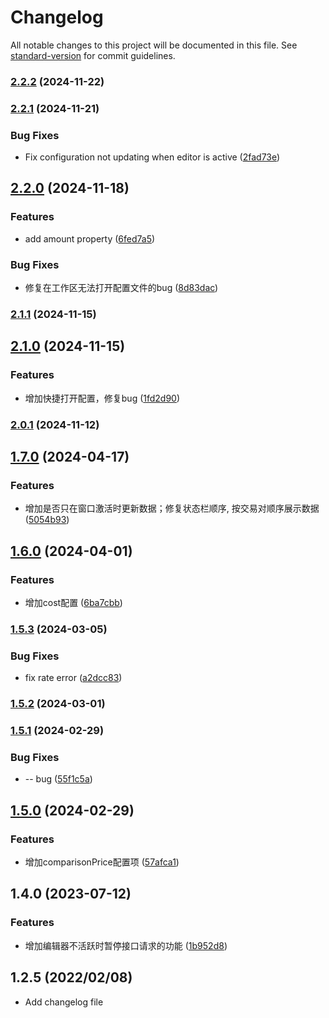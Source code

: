 # Changelog

All notable changes to this project will be documented in this file. See [standard-version](https://github.com/conventional-changelog/standard-version) for commit guidelines.

### [2.2.2](https://github.com/chenchenwuai/vscode-binance-price-watch/compare/v2.2.1...v2.2.2) (2024-11-22)

### [2.2.1](https://github.com/chenchenwuai/vscode-binance-price-watch/compare/v2.2.0...v2.2.1) (2024-11-21)


### Bug Fixes

* Fix configuration not updating when editor is active ([2fad73e](https://github.com/chenchenwuai/vscode-binance-price-watch/commit/2fad73e9fd6c08660e20f51c3fb6fe39f269deef))

## [2.2.0](https://github.com/chenchenwuai/vscode-binance-price-watch/compare/v2.1.1...v2.2.0) (2024-11-18)


### Features

* add amount property ([6fed7a5](https://github.com/chenchenwuai/vscode-binance-price-watch/commit/6fed7a5910536d6767fd6a4818d2a1bc3ed8a4a9))


### Bug Fixes

* 修复在工作区无法打开配置文件的bug ([8d83dac](https://github.com/chenchenwuai/vscode-binance-price-watch/commit/8d83dac2fa232117608e0172b2b81e5fb822883f))

### [2.1.1](https://github.com/chenchenwuai/vscode-binance-price-watch/compare/v2.1.0...v2.1.1) (2024-11-15)

## [2.1.0](https://github.com/chenchenwuai/vscode-binance-price-watch/compare/v2.0.1...v2.1.0) (2024-11-15)


### Features

* 增加快捷打开配置，修复bug ([1fd2d90](https://github.com/chenchenwuai/vscode-binance-price-watch/commit/1fd2d90f70a8e4d65613148bcbfe1ac2d91ef423))

### [2.0.1](https://github.com/chenchenwuai/vscode-binance-price-watch/compare/v1.7.0...v2.0.1) (2024-11-12)

## [1.7.0](https://github.com/chenchenwuai/vscode-binance-price-watch/compare/v1.6.0...v1.7.0) (2024-04-17)


### Features

* 增加是否只在窗口激活时更新数据；修复状态栏顺序, 按交易对顺序展示数据 ([5054b93](https://github.com/chenchenwuai/vscode-binance-price-watch/commit/5054b93ace44319dec9c85fb2b0682cd22fb8c7b))

## [1.6.0](https://github.com/chenchenwuai/vscode-binance-price-watch/compare/v1.5.3...v1.6.0) (2024-04-01)


### Features

* 增加cost配置 ([6ba7cbb](https://github.com/chenchenwuai/vscode-binance-price-watch/commit/6ba7cbb35037e1303980a3f6b2850b2c9239cd8e))

### [1.5.3](https://github.com/chenchenwuai/vscode-binance-price-watch/compare/v1.5.2...v1.5.3) (2024-03-05)


### Bug Fixes

* fix rate error ([a2dcc83](https://github.com/chenchenwuai/vscode-binance-price-watch/commit/a2dcc838a14637356766a3308cda9ccd2063934b))

### [1.5.2](https://github.com/chenchenwuai/vscode-binance-price-watch/compare/v1.5.1...v1.5.2) (2024-03-01)

### [1.5.1](https://github.com/chenchenwuai/vscode-binance-price-watch/compare/v1.5.0...v1.5.1) (2024-02-29)


### Bug Fixes

* -- bug ([55f1c5a](https://github.com/chenchenwuai/vscode-binance-price-watch/commit/55f1c5ad8dd8e4f840447ca9cf21bb89ab6063ca))

## [1.5.0](https://github.com/chenchenwuai/vscode-binance-price-watch/compare/v1.4.0...v1.5.0) (2024-02-29)


### Features

* 增加comparisonPrice配置项 ([57afca1](https://github.com/chenchenwuai/vscode-binance-price-watch/commit/57afca183a17816531773a66a52b17f4848e5097))

## 1.4.0 (2023-07-12)


### Features

* 增加编辑器不活跃时暂停接口请求的功能 ([1b952d8](https://github.com/chenchenwuai/vscode-binance-price-watch/commit/1b952d8c0e07477dab59d610e1fdf6aee5ecdf3a))

## 1.2.5 (2022/02/08)
  + Add changelog file